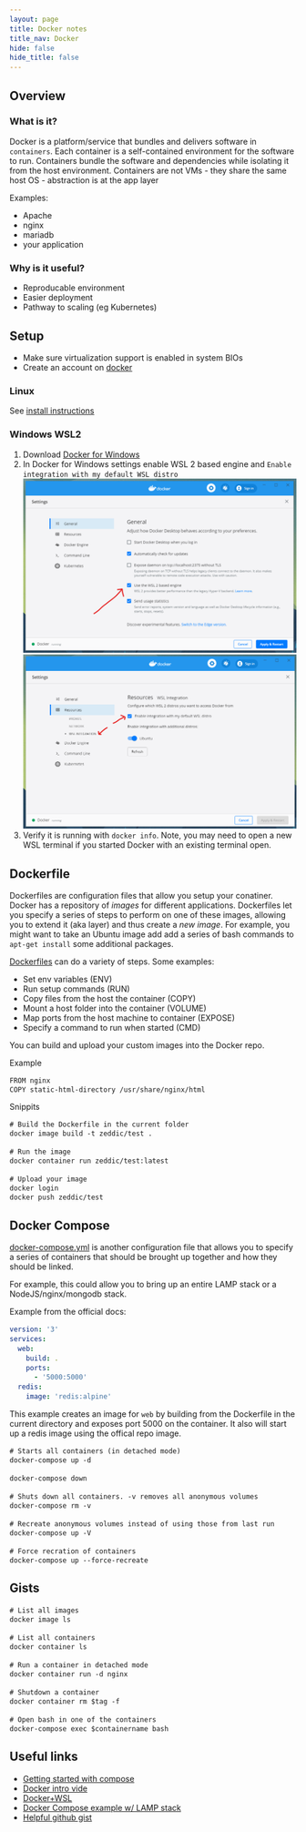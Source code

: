 ```yaml
---
layout: page
title: Docker notes
title_nav: Docker
hide: false
hide_title: false
---
```


## Overview

### What is it?

Docker is a platform/service that bundles and delivers software in `containers`.
Each container is a self-contained environment for the software to run.
Containers bundle the software and dependencies while isolating it from
the host environment. Containers are not VMs - they share the same host OS -
abstraction is at the app layer

Examples:

- Apache
- nginx
- mariadb
- your application

### Why is it useful?

- Reproducable environment
- Easier deployment
- Pathway to scaling (eg Kubernetes)

## Setup

- Make sure virtualization support is enabled in system BIOs
- Create an account on [docker](https://docker.com)

### Linux

See [install instructions](https://docs.docker.com/install/linux/docker-ce/ubuntu/)

### Windows WSL2

1. Download [Docker for Windows](https://docs.docker.com/docker-for-windows/)
1. In Docker for Windows settings enable WSL 2 based engine and `Enable integration with my default WSL distro`
   ![docker WSL2 setting](/src/assets/notes/docker-wsl2.png)
   ![docker WSL2 distro setting](/src/assets/notes/docker-wsl2-2.png)
1. Verify it is running with `docker info`. Note, you may need to open a new WSL terminal if you started Docker with an existing terminal open.

## Dockerfile

Dockerfiles are configuration files that allow you setup your conatiner. Docker has a repository of _images_ for different applications. Dockerfiles let you specify a series of steps to perform on one of these images, allowing you to extend it (aka layer) and thus create a _new image_. For example, you might want to take an Ubuntu image add add a series of bash commands to `apt-get install` some additional packages.

[Dockerfiles](https://docs.docker.com/engine/reference/builder/) can do a variety of steps. Some examples:

- Set env variables (ENV)
- Run setup commands (RUN)
- Copy files from the host the container (COPY)
- Mount a host folder into the container (VOLUME)
- Map ports from the host machine to container (EXPOSE)
- Specify a command to run when started (CMD)

You can build and upload your custom images into the Docker repo.

Example

```
FROM nginx
COPY static-html-directory /usr/share/nginx/html
```

Snippits

```
# Build the Dockerfile in the current folder
docker image build -t zeddic/test .

# Run the image
docker container run zeddic/test:latest

# Upload your image
docker login
docker push zeddic/test
```

## Docker Compose

[docker-compose.yml](https://docs.docker.com/compose/compose-file/) is another configuration file that allows you to specify a series of containers that should be brought up together and how they should be linked.

For example, this could allow you to bring up an entire LAMP stack or a NodeJS/nginx/mongodb stack.

Example from the official docs:

```yml
version: '3'
services:
  web:
    build: .
    ports:
      - '5000:5000'
  redis:
    image: 'redis:alpine'
```

This example creates an image for `web` by building from the Dockerfile in the current directory and exposes port 5000 on the container. It also will start up a redis image using the offical repo image.

```shell
# Starts all containers (in detached mode)
docker-compose up -d

docker-compose down

# Shuts down all containers. -v removes all anonymous volumes
docker-compose rm -v

# Recreate anonymous volumes instead of using those from last run
docker-compose up -V

# Force recration of containers
docker-compose up --force-recreate
```

## Gists

```shell
# List all images
docker image ls

# List all containers
docker container ls

# Run a container in detached mode
docker container run -d nginx

# Shutdown a container
docker container rm $tag -f

# Open bash in one of the containers
docker-compose exec $containername bash
```

## Useful links

- [Getting started with compose](https://docs.docker.com/compose/gettingstarted/)
- [Docker intro vide](https://www.youtube.com/watch?v=Kyx2PsuwomE&list=WL&index=25&t=0s)
- [Docker+WSL](https://nickjanetakis.com/blog/setting-up-docker-for-windows-and-wsl-to-work-flawlessly)
- [Docker Compose example w/ LAMP stack](https://github.com/sprintcube/docker-compose-lamp?files=1)
- [Helpful github gist](https://gist.github.com/bradtraversy/89fad226dc058a41b596d586022a9bd3)
